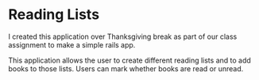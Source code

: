 # Reading Lists

I created this application over Thanksgiving break as part of our class assignment to make a simple rails app.

This application allows the user to create different reading lists and to add books to those lists. Users can mark whether books are read or unread.
